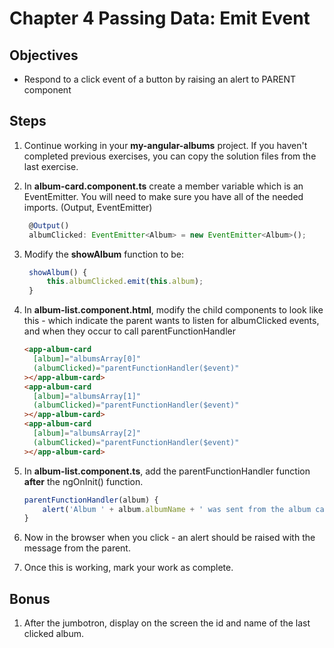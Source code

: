 # Chapter 4 Passing Data: Emit Event

## Objectives

- Respond to a click event of a button by raising an alert to PARENT component

## Steps

1. Continue working in your **my-angular-albums** project. If you haven't completed previous exercises, you can copy the solution files from the last exercise.

1. In **album-card.component.ts** create a member variable which is an EventEmitter. You will need to make sure you have all of the needed imports. (Output, EventEmitter)

   ```javascript
    @Output()
    albumClicked: EventEmitter<Album> = new EventEmitter<Album>();
   ```

1. Modify the **showAlbum** function to be:

   ```javascript
    showAlbum() {
        this.albumClicked.emit(this.album);
    }
   ```

1. In **album-list.component.html**, modify the child components to look like this - which indicate the parent wants to listen for albumClicked events, and when they occur to call parentFunctionHandler

   ```html
   <app-album-card
     [album]="albumsArray[0]"
     (albumClicked)="parentFunctionHandler($event)"
   ></app-album-card>
   <app-album-card
     [album]="albumsArray[1]"
     (albumClicked)="parentFunctionHandler($event)"
   ></app-album-card>
   <app-album-card
     [album]="albumsArray[2]"
     (albumClicked)="parentFunctionHandler($event)"
   ></app-album-card>
   ```

1. In **album-list.component.ts**, add the parentFunctionHandler function **after** the ngOnInit() function.

   ```javascript
   parentFunctionHandler(album) {
       alert('Album ' + album.albumName + ' was sent from the album card component');
   }
   ```

1. Now in the browser when you click - an alert should be raised with the message from the parent.

1. Once this is working, mark your work as complete.

## Bonus

1. After the jumbotron, display on the screen the id and name of the last clicked album.
